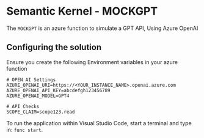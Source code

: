 # Semantic Kernel - MOCKGPT

The `MOCKGPT` is an azure function to simulate a GPT API, Using Azure OpenAI


## Configuring the solution

Ensure you create the following Environment variables in your azure function
```
# OPEN AI Settings
AZURE_OPENAI_URI=https://<YOUR_INSTANCE_NAME>.openai.azure.com
AZURE_OPENAI_API_KEY=abcdefgh123456789
AZURE_OPENAI_MODEL=GPT4

# API Checks
SCOPE_CLAIM=scope123.read

```

To run the application within Visual Studio Code, start a terminal and type in: `func start`.
